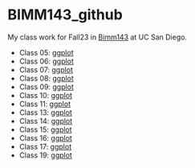 # BIMM143_github
My class work for Fall23 in [Bimm143](https://bioboot.github.io/bimm143_F23/) at UC San Diego. 

- Class 05: [ggplot](https://github.com/Abzael/BIMM143_github/blob/main/Class05/Class05.pdf)
- Class 06: [ggplot](https://github.com/Abzael/BIMM143_github/blob/main/Class06/Class06.pdf)
- Class 07: [ggplot](https://github.com/Abzael/BIMM143_github/blob/main/Class07-Bimm143/Class07.pdf)
- Class 08: [ggplot](https://github.com/Abzael/BIMM143_github/blob/main/Class08/Unitled.pdf)
- Class 09: [ggplot](https://github.com/Abzael/BIMM143_github/blob/main/Class09/Class09_Halloween.pdf)
- Class 10: [ggplot](https://github.com/Abzael/BIMM143_github/blob/main/Class/Class05.pdf)
- Class 11: [ggplot](https://github.com/Abzael/BIMM143_github/blob/main/Class05/Class05.pdf)
- Class 13: [ggplot](https://github.com/Abzael/BIMM143_github/blob/main/Class05/Class05.pdf)
- Class 14: [ggplot](https://github.com/Abzael/BIMM143_github/blob/main/Class05/Class05.pdf)
- Class 15: [ggplot](https://github.com/Abzael/BIMM143_github/blob/main/Class05/Class05.pdf)
- Class 16: [ggplot](https://github.com/Abzael/BIMM143_github/blob/main/Class05/Class05.pdf)
- Class 17: [ggplot](https://github.com/Abzael/BIMM143_github/blob/main/Class05/Class05.pdf)
- Class 19: [ggplot](https://github.com/Abzael/BIMM143_github/blob/main/Class05/Class05.pdf)
